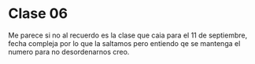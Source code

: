 # Clase 06
Me parece si no al recuerdo es la clase que caia para el 11 de septiembre, fecha compleja por lo que la saltamos pero entiendo qe se mantenga el numero para no desordenarnos creo.
